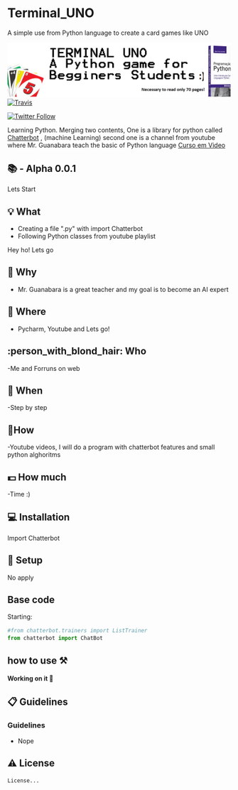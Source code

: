 # Terminal_UNO
A simple use from Python language to create a card games like UNO

<img width="900" src="https://github.com/sergiokmpos/Terminal_UNO/blob/master/banner_Terminal_UNO.png"/>

<a href="https://travis-ci.org/xcodeswift/sake">
<img src="https://travis-ci.org/xcodeswift/sake.svg?branch=master" alt="Travis"/>
</a>

[![Twitter Follow](https://img.shields.io/twitter/follow/espadrine.svg?style=social&label=Follow)](www.twitter.com/sergiokmpos)

Learning Python. Merging two contents, One is a library for python called  [Chatterbot](https://chatterbot.readthedocs.io/en/stable/) , (machine Learning)  second one is a channel from youtube where Mr. Guanabara teach the basic of Python language [Curso em Video](https://www.youtube.com/user/cursosemvideo)

## :books:  - Alpha 0.0.1 

Lets Start

## :bulb: What 

- Creating a file ".py" with import Chatterbot
- Following Python classes from youtube playlist

Hey ho! Lets go

## :loudspeaker: Why 

- Mr. Guanabara is a great teacher and my goal is to become an AI expert

## :office: Where 

- Pycharm, Youtube and Lets go!

## :person_with_blond_hair: Who 

-Me and Forruns on web

## :date:  When

-Step by step

## :nut_and_bolt:How 

-Youtube videos, I will do a program with chatterbot features and small python alghoritms 

## :dollar: How much 

-Time :)

## :computer: Installation 

Import Chatterbot

## :wrench: Setup 

No apply

## Base code

Starting:

```python
#from chatterbot.trainers import ListTrainer
from chatterbot import ChatBot
```

## how to use ⚒

#### Working on it 📝


## :clipboard: Guidelines 

### Guidelines

- Nope

## :warning: License

```
License...

